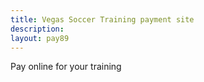 ```yaml
---
title: Vegas Soccer Training payment site
description:
layout: pay89
---
```

Pay online for your training
